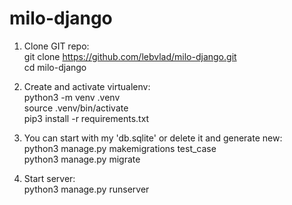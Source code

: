 # milo-django

1. Clone GIT repo:  
git clone https://github.com/lebvlad/milo-django.git  
cd milo-django  

2. Create and activate virtualenv:  
python3 -m venv .venv  
source .venv/bin/activate  
pip3 install -r requirements.txt  

3. You can start with my 'db.sqlite' or delete it and generate new:  
python3 manage.py makemigrations test_case  
python3 manage.py migrate  

4. Start server:  
python3 manage.py runserver  
